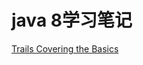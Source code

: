 # java 8学习笔记

[Trails Covering the Basics](src/main/resources/com/wfb/learn/javase8/basics/basics.md)
